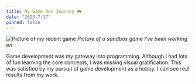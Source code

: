 ```yaml
---
title: My Game Dev Journey 🎮
date: "2023-7-17"
pinned: false
---
```


![Picture of my recent game](save_4.png)
*Picture of a sandbox game I've been working on*

Game development was my gateway into programming. Although I had lots of fun learning the core concepts, I was missing visual gratification. This was satisfied by my pursuit of game development as a hobby. I can see real results from my work.